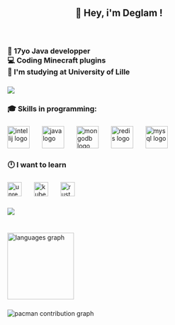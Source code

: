 
<h2 align="center">👋 Hey, i'm Deglam !</h2>

###

<br clear="both">

<h3 align="left">🍃   17yo Java developper<br>💻    Coding Minecraft plugins<br>📕    I'm studying at University of Lille</h3>

###

<div>
  <img style="100%" src="https://capsule-render.vercel.app/api?type=soft&height=5&section=header&reversal=true&fontSize=70&fontColor=FFFFFF&fontAlign=50&fontAlignY=50&stroke=-&animation=twinkling&descSize=20&descAlign=50&descAlignY=50&color=#54813F"  />
</div>

###

<h3 align="left">🎓 Skills in programming:</h3>

###

<div align="left">
  <img src="https://cdn.jsdelivr.net/gh/devicons/devicon/icons/intellij/intellij-original.svg" height="50" alt="intellij logo"  />
  <img width="20" />
  <img src="https://cdn.jsdelivr.net/gh/devicons/devicon/icons/java/java-original.svg" height="50" alt="java logo"  />
  <img width="20" />
  <img src="https://cdn.jsdelivr.net/gh/devicons/devicon/icons/mongodb/mongodb-original.svg" height="50" alt="mongodb logo"  />
  <img width="20" />
  <img src="https://cdn.jsdelivr.net/gh/devicons/devicon/icons/redis/redis-original.svg" height="50" alt="redis logo"  />
  <img width="20" />
  <img src="https://cdn.jsdelivr.net/gh/devicons/devicon/icons/mysql/mysql-original.svg" height="50" alt="mysql logo"  />
</div>

###

<h3 align="left">🕛 I want to learn</h3>

###

<div align="left">
  <img src="https://img.shields.io/badge/Unreal Engine-0E1128?logo=unrealengine&logoColor=white&style=for-the-badge" height="32" alt="unrealengine logo"  />
  <img width="20" />
  <img src="https://img.shields.io/badge/Kubernetes-326CE5?logo=kubernetes&logoColor=white&style=for-the-badge" height="32" alt="kubernetes logo"  />
  <img width="20" />
  <img src="https://img.shields.io/badge/Rust-000000?logo=rust&logoColor=white&style=for-the-badge" height="32" alt="rust logo"  />
</div>

###

<div>
  <img style="100%" src="https://capsule-render.vercel.app/api?type=soft&height=5&section=header&reversal=true&fontSize=70&fontColor=FFFFFF&fontAlign=50&fontAlignY=50&stroke=-&animation=twinkling&descSize=20&descAlign=50&descAlignY=50&color=#54813F"  />
</div>

###

<br clear="both">

<div align="left">
  <img src="https://github-readme-stats.vercel.app/api/top-langs?username=Deglam&locale=fr&hide_title=false&layout=compact&card_width=320&langs_count=5&theme=radical&hide_border=true&order=2" height="150" alt="languages graph"  />
</div>

###

<picture>
  <source media="(prefers-color-scheme: dark)" srcset="https://raw.githubusercontent.com/Deglam/Deglam/output/pacman-contribution-graph-dark.svg">
  <source media="(prefers-color-scheme: light)" srcset="https://raw.githubusercontent.com/Deglam/Deglam/output/pacman-contribution-graph.svg">
  <img alt="pacman contribution graph" src="https://raw.githubusercontent.com/Deglam/Deglam/output/pacman-contribution-graph.svg">
</picture>

###
